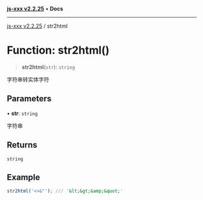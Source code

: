 [**js-xxx v2.2.25**](../README.md) • **Docs**

***

[js-xxx v2.2.25](../README.md) / str2html

# Function: str2html()

> **str2html**(`str`): `string`

字符串转实体字符

## Parameters

• **str**: `string`

字符串

## Returns

`string`

## Example

```ts
str2html('<>&"'); /// '&lt;&gt;&amp;&quot;'
```
